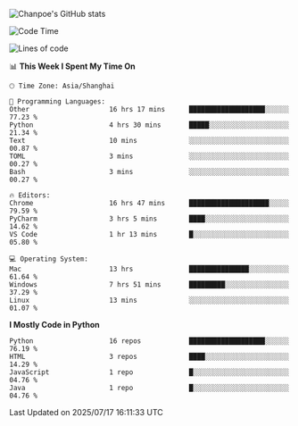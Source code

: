 ![Chanpoe's GitHub stats](https://github-readme-stats.vercel.app/api?username=Chanpoe&show_icons=true&count_private=true&theme=cobalt)

<!--START_SECTION:waka-->
![Code Time](http://img.shields.io/badge/Code%20Time-694%20hrs%2034%20mins-blue)

![Lines of code](https://img.shields.io/badge/From%20Hello%20World%20I%27ve%20Written-1.7%20million%20lines%20of%20code-blue)

📊 **This Week I Spent My Time On** 

```text
🕑︎ Time Zone: Asia/Shanghai

💬 Programming Languages: 
Other                    16 hrs 17 mins      ███████████████████░░░░░░   77.23 % 
Python                   4 hrs 30 mins       █████░░░░░░░░░░░░░░░░░░░░   21.34 % 
Text                     10 mins             ░░░░░░░░░░░░░░░░░░░░░░░░░   00.87 % 
TOML                     3 mins              ░░░░░░░░░░░░░░░░░░░░░░░░░   00.27 % 
Bash                     3 mins              ░░░░░░░░░░░░░░░░░░░░░░░░░   00.27 % 

🔥 Editors: 
Chrome                   16 hrs 47 mins      ████████████████████░░░░░   79.59 % 
PyCharm                  3 hrs 5 mins        ████░░░░░░░░░░░░░░░░░░░░░   14.62 % 
VS Code                  1 hr 13 mins        █░░░░░░░░░░░░░░░░░░░░░░░░   05.80 % 

💻 Operating System: 
Mac                      13 hrs              ███████████████░░░░░░░░░░   61.64 % 
Windows                  7 hrs 51 mins       █████████░░░░░░░░░░░░░░░░   37.29 % 
Linux                    13 mins             ░░░░░░░░░░░░░░░░░░░░░░░░░   01.07 % 
```

**I Mostly Code in Python** 

```text
Python                   16 repos            ███████████████████░░░░░░   76.19 % 
HTML                     3 repos             ████░░░░░░░░░░░░░░░░░░░░░   14.29 % 
JavaScript               1 repo              █░░░░░░░░░░░░░░░░░░░░░░░░   04.76 % 
Java                     1 repo              █░░░░░░░░░░░░░░░░░░░░░░░░   04.76 % 
```




 Last Updated on 2025/07/17 16:11:33 UTC
<!--END_SECTION:waka-->
